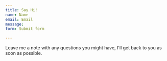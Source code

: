 ```yaml
---
title: Say Hi!
name: Name
email: Email
message: 
form: Submit form

---
```

Leave me a note with any questions you might have, I'll get back to you as soon as possible.
